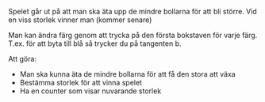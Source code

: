 Spelet går ut på att man ska äta upp de mindre bollarna för att bli större.
Vid en viss storlek vinner man (kommer senare)

Man kan ändra färg genom att trycka på den första bokstaven för varje färg. T.ex. för att byta till blå så trycker du på tangenten b.

Att göra:
- Man ska kunna äta de mindre bollarna för att få den stora att växa
- Bestämma storlek för att vinna spelet
- Ha en counter som visar nuvarande storlek